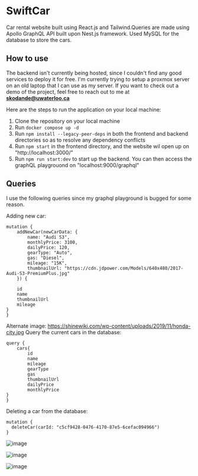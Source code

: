 # SwiftCar

Car rental website built using React.js and Tailwind.Queries are made using Apollo GraphQL API built upon Nest.js framework. Used MySQL for the database to store the cars.

## How to use

The backend isn't currently being hosted, since I couldn't find any good services to deploy it for free. I'm currently trying to setup a proxmox server on an old laptop that I can use as my server. If you want to check out a demo of the project, feel free to reach out to me at **skodande@uwaterloo.ca**

Here are the steps to run the application on your local machine:

1. Clone the repository on your local machine
2. Run ```docker compose up -d```
3. Run ```npm install --legacy-peer-deps``` in both the frontend and backend directories so as to resolve any dependency conflicts
4. Run ```npm start``` in the frontend directory, and the website wil open up on "http://localhost:3000/"
5. Run ```npm run start:dev``` to start up the backend. You can then access the graphQL playgrouond on "localhost:9000/graphql"

## Queries

I use the following queries since my graphql playground is bugged for some reason.

Adding new car:

```
mutation {
	addNewCar(newCarData: {
		name: "Audi S3",
		monthlyPrice: 3100,
		dailyPrice: 120,
		gearType: "Auto",
		gas: "Diesel",
		mileage: "15K",
		thumbnailUrl: "https://cdn.jdpower.com/Models/640x480/2017-Audi-S3-PremiumPlus.jpg"
	}) {

	id
	name
	thumbnailUrl
	mileage
}
}
```
Alternate image: https://shinewiki.com/wp-content/uploads/2019/11/honda-city.jpg
Query the current cars in the database:

```
query {
	cars{
		id
		name
		mileage
		gearType
		gas
		thumbnailUrl
		dailyPrice
		monthlyPrice
}
}
```

Deleting a car from the database:

```
mutation {
  deleteCar(carId: "c5cf9428-0476-4170-87e5-6cefac094966")
}
```

![image](https://github.com/user-attachments/assets/a6b9867b-d0e4-40ee-84c1-555fd6268301)

![image](https://github.com/user-attachments/assets/5405ae2b-7225-4222-92df-38e18bd78a4d)

![image](https://github.com/user-attachments/assets/b377e1c7-906c-4fbe-82b4-39beaa8957d8)


